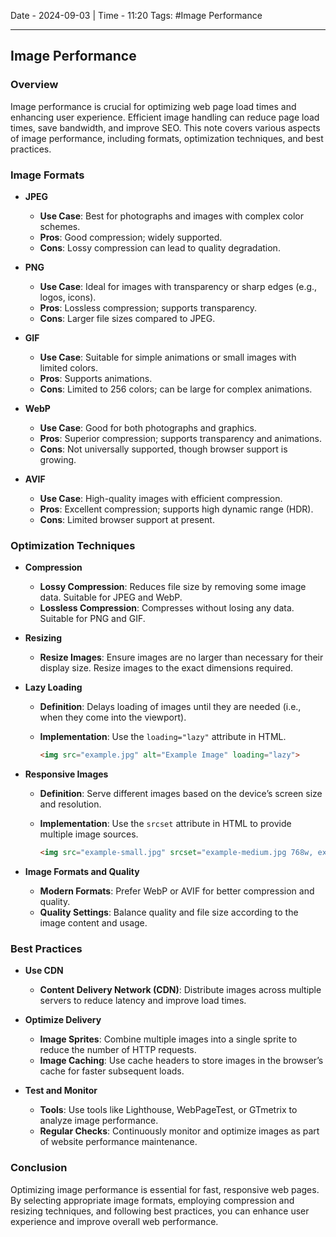 Date - 2024-09-03  |  Time - 11:20
Tags: #Image Performance

----
## Image Performance

### Overview

Image performance is crucial for optimizing web page load times and enhancing user experience. Efficient image handling can reduce page load times, save bandwidth, and improve SEO. This note covers various aspects of image performance, including formats, optimization techniques, and best practices.

### Image Formats

- **JPEG**
  - **Use Case**: Best for photographs and images with complex color schemes.
  - **Pros**: Good compression; widely supported.
  - **Cons**: Lossy compression can lead to quality degradation.

- **PNG**
  - **Use Case**: Ideal for images with transparency or sharp edges (e.g., logos, icons).
  - **Pros**: Lossless compression; supports transparency.
  - **Cons**: Larger file sizes compared to JPEG.

- **GIF**
  - **Use Case**: Suitable for simple animations or small images with limited colors.
  - **Pros**: Supports animations.
  - **Cons**: Limited to 256 colors; can be large for complex animations.

- **WebP**
  - **Use Case**: Good for both photographs and graphics.
  - **Pros**: Superior compression; supports transparency and animations.
  - **Cons**: Not universally supported, though browser support is growing.

- **AVIF**
  - **Use Case**: High-quality images with efficient compression.
  - **Pros**: Excellent compression; supports high dynamic range (HDR).
  - **Cons**: Limited browser support at present.

### Optimization Techniques

- **Compression**
  - **Lossy Compression**: Reduces file size by removing some image data. Suitable for JPEG and WebP.
  - **Lossless Compression**: Compresses without losing any data. Suitable for PNG and GIF.

- **Resizing**
  - **Resize Images**: Ensure images are no larger than necessary for their display size. Resize images to the exact dimensions required.

- **Lazy Loading**
  - **Definition**: Delays loading of images until they are needed (i.e., when they come into the viewport).
  - **Implementation**: Use the `loading="lazy"` attribute in HTML.

    ```html
    <img src="example.jpg" alt="Example Image" loading="lazy">
    ```

- **Responsive Images**
  - **Definition**: Serve different images based on the device’s screen size and resolution.
  - **Implementation**: Use the `srcset` attribute in HTML to provide multiple image sources.

    ```html
    <img src="example-small.jpg" srcset="example-medium.jpg 768w, example-large.jpg 1200w" alt="Example Image">
    ```

- **Image Formats and Quality**
  - **Modern Formats**: Prefer WebP or AVIF for better compression and quality.
  - **Quality Settings**: Balance quality and file size according to the image content and usage.

### Best Practices

- **Use CDN**
  - **Content Delivery Network (CDN)**: Distribute images across multiple servers to reduce latency and improve load times.

- **Optimize Delivery**
  - **Image Sprites**: Combine multiple images into a single sprite to reduce the number of HTTP requests.
  - **Image Caching**: Use cache headers to store images in the browser’s cache for faster subsequent loads.

- **Test and Monitor**
  - **Tools**: Use tools like Lighthouse, WebPageTest, or GTmetrix to analyze image performance.
  - **Regular Checks**: Continuously monitor and optimize images as part of website performance maintenance.

### Conclusion

Optimizing image performance is essential for fast, responsive web pages. By selecting appropriate image formats, employing compression and resizing techniques, and following best practices, you can enhance user experience and improve overall web performance.
